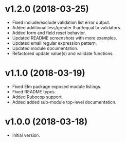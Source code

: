 # v1.2.0 (2018-03-25)

- Fixed include/exclude validation list error output.
- Added additional less/greater than/equal to validators.
- Added form and field reset behavior.
- Updated README screenshots with more examples.
- Updated email regular expression pattern.
- Updated module documentation.
- Refactored update value(s) and validate functions.

# v1.1.0 (2018-03-19)

- Fixed Elm package exposed module listings.
- Fixed README typos.
- Added Rubocop support.
- Added added sub-module top-level documentation.

# v1.0.0 (2018-03-18)

- Initial version.
